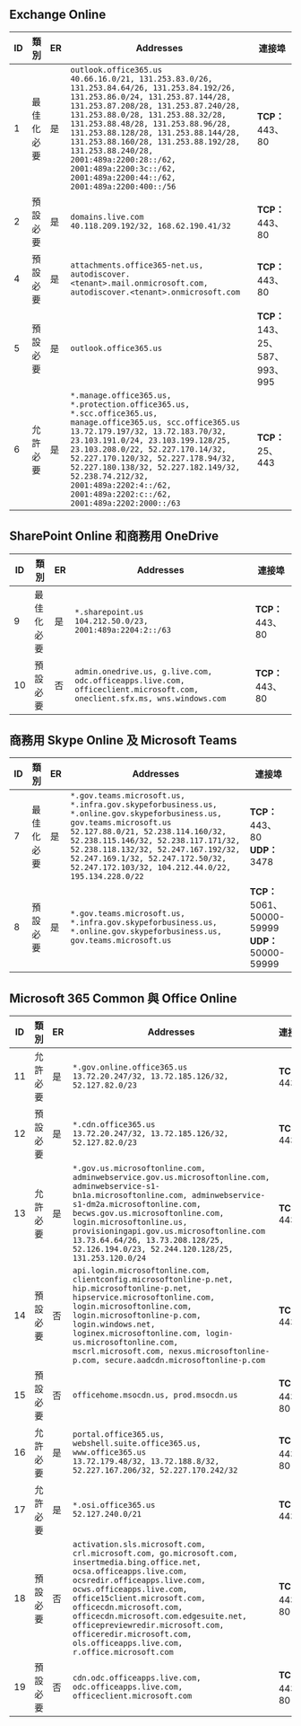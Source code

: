 <!--THIS FILE IS AUTOMATICALLY GENERATED. MANUAL CHANGES WILL BE OVERWRITTEN.-->
<!--Please contact the Office 365 Endpoints team with any questions.-->
<!--USGovGCCHigh endpoints version 2019020800-->
<!--File generated 2019-02-08 14:00:31.8700-->

## <a name="exchange-online"></a>Exchange Online

ID | 類別 | ER | Addresses | 連接埠
-- | -------------------- | --- | ------------------------------------------------------------------------------------------------------------------------------------------------------------------------------------------------------------------------------------------------------------------------------------------------------------------------------------------------------------------------------------------------------------------------------------------------ | -------------------------------
1 | 最佳化<BR>必要 | 是 | `outlook.office365.us`<BR>`40.66.16.0/21, 131.253.83.0/26, 131.253.84.64/26, 131.253.84.192/26, 131.253.86.0/24, 131.253.87.144/28, 131.253.87.208/28, 131.253.87.240/28, 131.253.88.0/28, 131.253.88.32/28, 131.253.88.48/28, 131.253.88.96/28, 131.253.88.128/28, 131.253.88.144/28, 131.253.88.160/28, 131.253.88.192/28, 131.253.88.240/28, 2001:489a:2200:28::/62, 2001:489a:2200:3c::/62, 2001:489a:2200:44::/62, 2001:489a:2200:400::/56` | **TCP：** 443、80
2 | 預設<BR>必要 | 是 | `domains.live.com`<BR>`40.118.209.192/32, 168.62.190.41/32` | **TCP：** 443、80
4 | 預設<BR>必要 | 是 | `attachments.office365-net.us, autodiscover.<tenant>.mail.onmicrosoft.com, autodiscover.<tenant>.onmicrosoft.com` | **TCP：** 443、80
5 | 預設<BR>必要 | 是 | `outlook.office365.us` | **TCP：** 143、25、587、993、995
6  | 允許<BR>必要 | 是 | `*.manage.office365.us, *.protection.office365.us, *.scc.office365.us, manage.office365.us, scc.office365.us`<BR>`13.72.179.197/32, 13.72.183.70/32, 23.103.191.0/24, 23.103.199.128/25, 23.103.208.0/22, 52.227.170.14/32, 52.227.170.120/32, 52.227.178.94/32, 52.227.180.138/32, 52.227.182.149/32, 52.238.74.212/32, 2001:489a:2202:4::/62, 2001:489a:2202:c::/62, 2001:489a:2202:2000::/63` | **TCP：** 25、443

## <a name="sharepoint-online-and-onedrive-for-business"></a>SharePoint Online 和商務用 OneDrive

ID | 類別 | ER | Addresses | 連接埠
-- | -------------------- | --- | ----------------------------------------------------------------------------------------------------------------------- | ----------------
9  | 最佳化<BR>必要 | 是 | `*.sharepoint.us`<BR>`104.212.50.0/23, 2001:489a:2204:2::/63` | **TCP：** 443、80
10  | 預設<BR>必要 | 否 | `admin.onedrive.us, g.live.com, odc.officeapps.live.com, officeclient.microsoft.com, oneclient.sfx.ms, wns.windows.com` | **TCP：** 443、80

## <a name="skype-for-business-online-and-microsoft-teams"></a>商務用 Skype Online 及 Microsoft Teams

ID | 類別 | ER | Addresses | 連接埠
-- | -------------------- | --- | --------------------------------------------------------------------------------------------------------------------------------------------------------------------------------------------------------------------------------------------------------------------------------------------------------------------------------- | --------------------------------------------------
7  | 最佳化<BR>必要 | 是 | `*.gov.teams.microsoft.us, *.infra.gov.skypeforbusiness.us, *.online.gov.skypeforbusiness.us, gov.teams.microsoft.us`<BR>`52.127.88.0/21, 52.238.114.160/32, 52.238.115.146/32, 52.238.117.171/32, 52.238.118.132/32, 52.247.167.192/32, 52.247.169.1/32, 52.247.172.50/32, 52.247.172.103/32, 104.212.44.0/22, 195.134.228.0/22` | **TCP：** 443、80<BR>**UDP：** 3478
8  | 預設<BR>必要 | 是 | `*.gov.teams.microsoft.us, *.infra.gov.skypeforbusiness.us, *.online.gov.skypeforbusiness.us, gov.teams.microsoft.us` | **TCP：** 5061、50000-59999<BR>**UDP：** 50000-59999

## <a name="microsoft-365-common-and-office-online"></a>Microsoft 365 Common 與 Office Online

ID | 類別 | ER | Addresses | 連接埠
-- | ------------------- | --- | ---------------------------------------------------------------------------------------------------------------------------------------------------------------------------------------------------------------------------------------------------------------------------------------------------------------------------------------------------------------------------------------------- | ----------------
11  | 允許<BR>必要 | 是 | `*.gov.online.office365.us`<BR>`13.72.20.247/32, 13.72.185.126/32, 52.127.82.0/23` | **TCP：** 443
12  | 預設<BR>必要 | 是 | `*.cdn.office365.us`<BR>`13.72.20.247/32, 13.72.185.126/32, 52.127.82.0/23` | **TCP：** 443
13 | 允許<BR>必要 | 是 | `*.gov.us.microsoftonline.com, adminwebservice.gov.us.microsoftonline.com, adminwebservice-s1-bn1a.microsoftonline.com, adminwebservice-s1-dm2a.microsoftonline.com, becws.gov.us.microsoftonline.com, login.microsoftonline.us, provisioningapi.gov.us.microsoftonline.com`<BR>`13.73.64.64/26, 13.73.208.128/25, 52.126.194.0/23, 52.244.120.128/25, 131.253.120.0/24` | **TCP：** 443
14  | 預設<BR>必要 | 否 | `api.login.microsoftonline.com, clientconfig.microsoftonline-p.net, hip.microsoftonline-p.net, hipservice.microsoftonline.com, login.microsoftonline.com, login.microsoftonline-p.com, login.windows.net, loginex.microsoftonline.com, login-us.microsoftonline.com, mscrl.microsoft.com, nexus.microsoftonline-p.com, secure.aadcdn.microsoftonline-p.com` | **TCP：** 443
15  | 預設<BR>必要 | 否 | `officehome.msocdn.us, prod.msocdn.us` | **TCP：** 443、80
16  | 允許<BR>必要 | 是 | `portal.office365.us, webshell.suite.office365.us, www.office365.us`<BR>`13.72.179.48/32, 13.72.188.8/32, 52.227.167.206/32, 52.227.170.242/32` | **TCP：** 443、80
17  | 允許<BR>必要 | 是 | `*.osi.office365.us`<BR>`52.127.240.0/21` | **TCP：** 443
18  | 預設<BR>必要 | 否 | `activation.sls.microsoft.com, crl.microsoft.com, go.microsoft.com, insertmedia.bing.office.net, ocsa.officeapps.live.com, ocsredir.officeapps.live.com, ocws.officeapps.live.com, office15client.microsoft.com, officecdn.microsoft.com, officecdn.microsoft.com.edgesuite.net, officepreviewredir.microsoft.com, officeredir.microsoft.com, ols.officeapps.live.com, r.office.microsoft.com` | **TCP：** 443、80
19 | 預設<BR>必要 | 否 | `cdn.odc.officeapps.live.com, odc.officeapps.live.com, officeclient.microsoft.com` | **TCP：** 443、80
